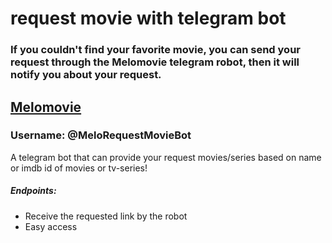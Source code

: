 # request movie with telegram bot
### If you couldn't find your favorite movie, you can send your request through the Melomovie telegram robot, then it will notify you about your request.
[Melomovie](https://melomovie.com/RequestMovie)
---
### Username: @MeloRequestMovieBot

A telegram bot that can provide your request movies/series based on name or imdb id of movies or tv-series!
##### Endpoints:
+ Receive the requested link by the robot
+ Easy access

